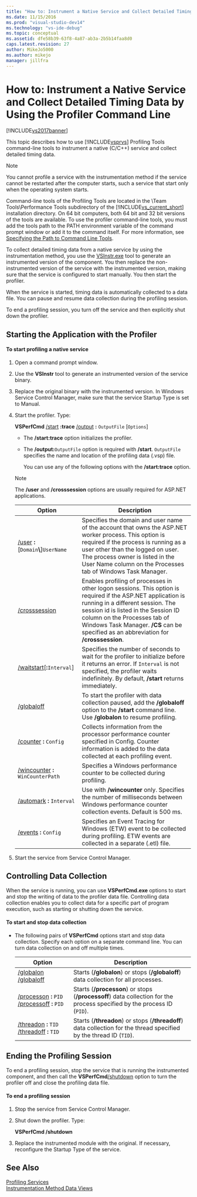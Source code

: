 ```yaml
---
title: "How to: Instrument a Native Service and Collect Detailed Timing Data by Using the Profiler Command Line | Microsoft Docs"
ms.date: 11/15/2016
ms.prod: "visual-studio-dev14"
ms.technology: "vs-ide-debug"
ms.topic: conceptual
ms.assetid: dfe58b39-63f8-4a87-ab3a-2b5b14faa8d0
caps.latest.revision: 27
author: MikeJo5000
ms.author: mikejo
manager: jillfra
---
```

# How to: Instrument a Native Service and Collect Detailed Timing Data by Using the Profiler Command Line
[!INCLUDE[vs2017banner](../includes/vs2017banner.md)]

This topic describes how to use [!INCLUDE[vsprvs](../includes/vsprvs-md.md)] Profiling Tools command-line tools to instrument a native (C/C++) service and collect detailed timing data.  

> [!NOTE]
>  You cannot profile a service with the instrumentation method if the service cannot be restarted after the computer starts, such a service that start only when the operating system starts.  
>   
>  Command-line tools of the Profiling Tools are located in the \Team Tools\Performance Tools subdirectory of the [!INCLUDE[vs_current_short](../includes/vs-current-short-md.md)] installation directory. On 64 bit computers, both 64 bit and 32 bit versions of the tools are available. To use the profiler command-line tools, you must add the tools path to the PATH environment variable of the command prompt window or add it to the command itself. For more information, see [Specifying the Path to Command Line Tools](../profiling/specifying-the-path-to-profiling-tools-command-line-tools.md).  

 To collect detailed timing data from a native service by using the instrumentation method, you use the [VSInstr.exe](../profiling/vsinstr.md) tool to generate an instrumented version of the component. You then replace the non-instrumented version of the service with the instrumented version, making sure that the service is configured to start manually. You then start the profiler.  

 When the service is started, timing data is automatically collected to a data file. You can pause and resume data collection during the profiling session.  

 To end a profiling session, you turn off the service and then explicitly shut down the profiler.  

## Starting the Application with the Profiler  

#### To start profiling a native service  

1. Open a command prompt window.  

2. Use the **VSInstr** tool to generate an instrumented version of the service binary.  

3. Replace the original binary with the instrumented version. In Windows Service Control Manager, make sure that the service Startup Type is set to Manual.  

4. Start the profiler. Type:  

    **VSPerfCmd** [/start](../profiling/start.md) **:trace**  [/output](../profiling/output.md) **:** `OutputFile` [`Options`]  

   - The **/start:trace** option initializes the profiler.  

   - The **/output:**`OutputFile` option is required with **/start**. `OutputFile` specifies the name and location of the profiling data (.vsp) file.  

     You can use any of the following options with the **/start:trace** option.  

   > [!NOTE]
   >  The **/user** and **/crosssession** options are usually required for ASP.NET applications.  

   |                                 Option                                  |                                                                                                                                                   Description                                                                                                                                                    |
   |-------------------------------------------------------------------------|------------------------------------------------------------------------------------------------------------------------------------------------------------------------------------------------------------------------------------------------------------------------------------------------------------------|
   | [/user](../profiling/user-vsperfcmd.md) **:**[`Domain`**\\**]`UserName` |               Specifies the domain and user name of the account that owns the ASP.NET worker process. This option is required if the process is running as a user other than the logged on user. The process owner is listed in the User Name column on the Processes tab of Windows Task Manager.               |
   |              [/crosssession](../profiling/crosssession.md)              | Enables profiling of processes in other logon sessions. This option is required if the ASP.NET application is running in a different session. The session id is listed in the Session ID column on the Processes tab of Windows Task Manager. **/CS** can be specified as an abbreviation for **/crosssession**. |
   |        [/waitstart](../profiling/waitstart.md)[**:**`Interval`]         |                                                 Specifies the number of seconds to wait for the profiler to initialize before it returns an error. If `Interval` is not specified, the profiler waits indefinitely. By default, **/start** returns immediately.                                                  |
   |          [/globaloff](../profiling/globalon-and-globaloff.md)           |                                                                             To start the profiler with data collection paused, add the **/globaloff** option to the **/start** command line. Use **/globalon** to resume profiling.                                                                              |
   |           [/counter](../profiling/counter.md) **:** `Config`            |                                                                           Collects information from the processor performance counter specified in Config. Counter information is added to the data collected at each profiling event.                                                                           |
   |    [/wincounter](../profiling/wincounter.md) **:** `WinCounterPath`     |                                                                                                                    Specifies a Windows performance counter to be collected during profiling.                                                                                                                     |
   |         [/automark](../profiling/automark.md) **:** `Interval`          |                                                                                  Use with **/wincounter** only. Specifies the number of milliseconds between Windows performance counter collection events. Default is 500 ms.                                                                                   |
   |       [/events](../profiling/events-vsperfcmd.md) **:** `Config`        |                                                                                     Specifies an Event Tracing for Windows (ETW) event to be collected during profiling. ETW events are collected in a separate (.etl) file.                                                                                     |

5. Start the service from Service Control Manager.  

## Controlling Data Collection  
 When the service is running, you can use **VSPerfCmd.exe** options to start and stop the writing of data to the profiler data file. Controlling data collection enables you to collect data for a specific part of program execution, such as starting or shutting down the service.  

#### To start and stop data collection  

-   The following pairs of **VSPerfCmd** options start and stop data collection. Specify each option on a separate command line. You can turn data collection on and off multiple times.  

    |Option|Description|  
    |------------|-----------------|  
    |[/globalon /globaloff](../profiling/globalon-and-globaloff.md)|Starts (**/globalon**) or stops (**/globaloff**) data collection for all processes.|  
    |[/processon](../profiling/processon-and-processoff.md) **:** `PID` [/processoff](../profiling/processon-and-processoff.md) **:** `PID`|Starts (**/processon**) or stops (**/processoff**) data collection for the process specified by the process ID (`PID`).|  
    |[/threadon](../profiling/threadon-and-threadoff.md) **:** `TID` [/threadoff](../profiling/threadon-and-threadoff.md) **:** `TID`|Starts (**/threadon**) or stops (**/threadoff**) data collection for the thread specified by the thread ID (`TID`).|  

## Ending the Profiling Session  
 To end a profiling session, stop the service that is running the instrumented component, and then call the **VSPerfCmd**[/shutdown](../profiling/shutdown.md) option to turn the profiler off and close the profiling data file.  

#### To end a profiling session  

1. Stop the service from Service Control Manager.  

2. Shut down the profiler. Type:  

     **VSPerfCmd /shutdown**  

3. Replace the instrumented module with the original. If necessary, reconfigure the Startup Type of the service.  

## See Also  
 [Profiling Services](../profiling/command-line-profiling-of-services.md)   
 [Instrumentation Method Data Views](../profiling/instrumentation-method-data-views.md)
